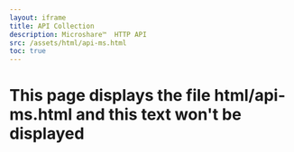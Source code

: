 ```yaml
---
layout: iframe
title: API Collection
description: Microshare™  HTTP API
src: /assets/html/api-ms.html
toc: true
---
```


# This page displays the file html/api-ms.html and this text won't be displayed

